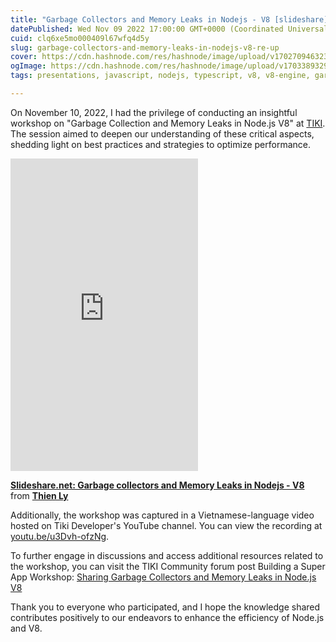 ```yaml
---
title: "Garbage Collectors and Memory Leaks in Nodejs - V8 [slideshare]"
datePublished: Wed Nov 09 2022 17:00:00 GMT+0000 (Coordinated Universal Time)
cuid: clq6xe5mo000409l67wfq4d5y
slug: garbage-collectors-and-memory-leaks-in-nodejs-v8-re-up
cover: https://cdn.hashnode.com/res/hashnode/image/upload/v1702709463231/20269846-000a-4585-b557-3e1ae32d2174.png
ogImage: https://cdn.hashnode.com/res/hashnode/image/upload/v1703389329990/90fbd93a-9c7d-4e41-8b38-7ed8877b0e4b.png
tags: presentations, javascript, nodejs, typescript, v8, v8-engine, garbagecollection

---
```


 



On November 10, 2022, I had the privilege of conducting an insightful workshop on "Garbage Collection and Memory Leaks in Node.js V8" at  [TIKI](https://www.linkedin.com/company/tiki-vn/). The session aimed to deepen our understanding of these critical aspects, shedding light on best practices and strategies to optimize performance.

<iframe src="https://www.slideshare.net/slideshow/embed_code/key/KRqPHOgEf3bgg8?startSlide=2" width="700" height="500" frameborder="0" marginwidth="0" marginheight="0" scrolling="no" allowfullscreen class="m-auto" style="margin: auto;width: fit-content;"></iframe> 

**[Slideshare.net: Garbage collectors and Memory Leaks in Nodejs - V8](https://www.slideshare.net/LyLuongThien/garbage-collectors-and-memory-leaks-in-nodejs-v8)** from **[Thien Ly](https://www.slideshare.net/LyLuongThien)**


Additionally, the workshop was captured in a Vietnamese-language video hosted on Tiki Developer's YouTube channel. You can view the recording at [youtu.be/u3Dvh-ofzNg](https://youtu.be/u3Dvh-ofzNg).

To further engage in discussions and access additional resources related to the workshop, you can visit the TIKI Community forum post Building a Super App Workshop: [Sharing Garbage Collectors and Memory Leaks in Node.js V8](https://web.archive.org/web/20221130162752/https://community.tiki.vn/t/building-a-super-app-workshop-sharing-garbage-collectors-and-memory-leaks-in-nodejs-v8/8548)

Thank you to everyone who participated, and I hope the knowledge shared contributes positively to our endeavors to enhance the efficiency of Node.js and V8.